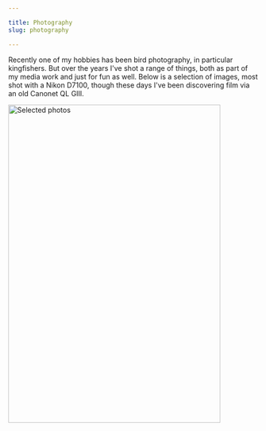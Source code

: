 ```yaml
---

title: Photography
slug: photography

---
```


Recently one of my hobbies has been bird photography, in particular kingfishers. But over the years I've shot a range of things, both as part of my media work and just for fun as well. Below is a selection of images, most shot with a Nikon D7100, though these days I've been discovering film via an old Canonet QL GIII.

<a data-flickr-embed="true"  href="https://www.flickr.com/photos/1rick/albums/72157701118005014" title="Selected photos"><img src="https://farm5.staticflickr.com/4357/35560596293_9a84f9d228_z.jpg" width="427" height="640" alt="Selected photos"></a><script async src="//embedr.flickr.com/assets/client-code.js" charset="utf-8"></script>
